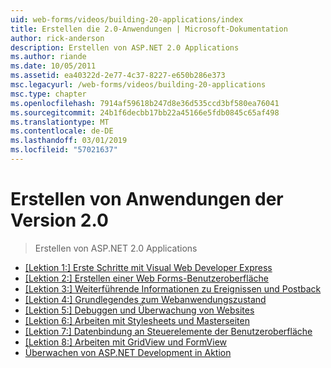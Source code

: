 ```yaml
---
uid: web-forms/videos/building-20-applications/index
title: Erstellen die 2.0-Anwendungen | Microsoft-Dokumentation
author: rick-anderson
description: Erstellen von ASP.NET 2.0 Applications
ms.author: riande
ms.date: 10/05/2011
ms.assetid: ea40322d-2e77-4c37-8227-e650b286e373
msc.legacyurl: /web-forms/videos/building-20-applications
msc.type: chapter
ms.openlocfilehash: 7914af59618b247d8e36d535ccd3bf580ea76041
ms.sourcegitcommit: 24b1f6decbb17bb22a45166e5fdb0845c65af498
ms.translationtype: MT
ms.contentlocale: de-DE
ms.lasthandoff: 03/01/2019
ms.locfileid: "57021637"
---
```

<a name="building-20-applications"></a>Erstellen von Anwendungen der Version 2.0
====================
> Erstellen von ASP.NET 2.0 Applications


- [[Lektion 1:] Erste Schritte mit Visual Web Developer Express](lesson-1-getting-started-with-visual-web-developer-express.md)
- [[Lektion 2:] Erstellen einer Web Forms-Benutzeroberfläche](lesson-2-creating-a-web-forms-user-interface.md)
- [[Lektion 3:] Weiterführende Informationen zu Ereignissen und Postback](lesson-3-understanding-more-about-events-and-postback.md)
- [[Lektion 4:] Grundlegendes zum Webanwendungszustand](lesson-4-understanding-web-application-state.md)
- [[Lektion 5:] Debuggen und Überwachung von Websites](lesson-5-debugging-and-tracing-your-website.md)
- [[Lektion 6:] Arbeiten mit Stylesheets und Masterseiten](lesson-6-working-with-stylesheets-and-master-pages.md)
- [[Lektion 7:] Datenbindung an Steuerelemente der Benutzeroberfläche](lesson-7-databinding-to-user-interface-controls.md)
- [[Lektion 8:] Arbeiten mit GridView und FormView](lesson-8-working-with-the-gridview-and-formview.md)
- [Überwachen von ASP.NET Development in Aktion](watch-aspnet-development-in-action.md)
